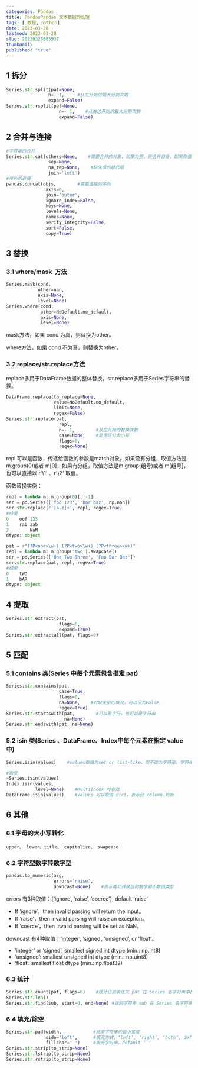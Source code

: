 ```yaml
---
categories: Pandas
title: PandasPandas 文本数据的处理
tags: [ 教程, python]
date: 2023-03-28
lastmod: 2023-03-28 
slug: 20230328085937
thumbnail:  
published: "true"
---
```



## 1 拆分
  

```python
Series.str.split(pat=None,
                n=- 1,     #从左开始的最大分割次数
                expand=False)
Series.str.rsplit(pat=None,
                    n=- 1,    #从右边开始的最大分割次数
                    expand=False)
```
 
## 2 合并与连接  

```python
#字符串的合并
Series.str.cat(others=None,    #需要合并的对象，如果为空，则合并自身。如果有值，以索引为主键，相应合并
                sep=None,
                na_rep=None,    #缺失值的替代值
                join='left')
#序列的连接
pandas.concat(objs,        #需要连接的序列
               axis=0,
               join='outer',
               ignore_index=False,
               keys=None,
               levels=None,
               names=None,
               verify_integrity=False,
               sort=False,
               copy=True)
```
 
## 3 替换  

### 3.1 where/mask  方法  

```python
Series.mask(cond,
            other=nan,  
            axis=None,
            level=None)
Series.where(cond,
             other=NoDefault.no_default,
             axis=None,
             level=None)
```

mask方法，如果 cond 为真，则替换为other。  

where方法，如果 cond 不为真，则替换为other。  

### 3.2 replace/str.replace方法  

replace多用于DataFrame数据的整体替换，str.replace多用于Series字符串的替换。  

```python
DataFrame.replace(to_replace=None,
                  value=NoDefault.no_default,
                  limit=None,
                  regex=False) 
Series.str.replace(pat,
                    repl, 
                    n=- 1,        #从左开始的替换次数
                    case=None,    #是否区分大小写
                    flags=0,
                    regex=None)
```

repl 可以是函数，传递给函数的参数是match对象。如果没有分组，取值方法是m.group(0)或者 m[0]，如果有分组，取值方法是m.group(组号)或者 m[组号]，也可以直接以 r'\1' 、r'\2' 取值。  

函数替换实例：  

```python
repl = lambda m: m.group(0)[::-1]
ser = pd.Series(['foo 123', 'bar baz', np.nan])
ser.str.replace(r'[a-z]+', repl, regex=True)
#结果
0    oof 123
1    rab zab
2        NaN
dtype: object 

pat = r"(?P<one>\w+) (?P<two>\w+) (?P<three>\w+)"
repl = lambda m: m.group('two').swapcase()
ser = pd.Series(['One Two Three', 'Foo Bar Baz'])
ser.str.replace(pat, repl, regex=True)
#结果
0    tWO
1    bAR
dtype: object
```
  
## 4 提取  

```python
Series.str.extract(pat,
                    flags=0,
                    expand=True)
Series.str.extractall(pat, flags=0)
```

## 5 匹配  

### 5.1 contains 类(Series 中每个元素包含指定 pat)  

```python
Series.str.contains(pat,
                    case=True,
                    flags=0,
                    na=None,    #对缺失值的填充，可以设为False
                    regex=True)
Series.str.startswith(pat,        #可以是字符，也可以是字符串
                      na=None)
Series.str.endswith(pat, na=None)
```

### 5.2 isin 类(Series 、DataFrame、Index中每个元素在指定 value 中)  

```python
Series.isin(values)    #values取值为set or list-like，但不能为字符串。字符串应转换为列表

#取反
~Series.isin(values)
Index.isin(values,
           level=None)    #MultiIndex 时有效
DataFrame.isin(values)    #values 可以取值 dict，表示分 column 判断
```

## 6 其他  

### 6.1 字母的大小写转化  

`upper、 lower、title、 capitalize、 swapcase`  

### 6.2 字符型数字转数字型  

```python
pandas.to_numeric(arg,
                  errors='raise',
                  downcast=None)    #表示成功转换后的数字最小数值类型
```

errors 有3种取值：{‘ignore’, ‘raise’, ‘coerce’}, default ‘raise’
- If ‘ignore’，then invalid parsing will return the input。
- If ‘raise’，then invalid parsing will raise an exception。
- If ‘coerce’，then invalid parsing will be set as NaN。  

downcast 有4种取值：‘integer’, ‘signed’, ‘unsigned’, or ‘float’。
- ‘integer’ or ‘signed’: smallest signed int dtype (min.: np.int8)
- ‘unsigned’: smallest unsigned int dtype (min.: np.uint8)
- ‘float’: smallest float dtype (min.: np.float32)

### 6.3 统计  

```python
Series.str.count(pat, flags=0)    #统计正则表达式 pat 在 Series 各字符串中出现的次数
Series.str.len()
Series.str.find(sub, start=0, end=None) #返回字符串 sub 在 Series 各字符串中出现的最小位置
```

### 6.4 填充/除空  

```python
Series.str.pad(width,            #结果字符串的最小宽度
               side='left',      #填充方式，‘left’, ‘right’, ‘both’, default ‘left’
               fillchar=' ')     #填充字符串，default ‘ ‘
Series.str.strip(to_strip=None)
Series.str.lstrip(to_strip=None)
Series.str.rstrip(to_strip=None)
```